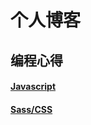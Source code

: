 # 个人博客

## 编程心得

#### [Javascript](https://github.com/77Vincent/blog/issues/1)
#### [Sass/CSS](https://github.com/77Vincent/blog/issues/2)
